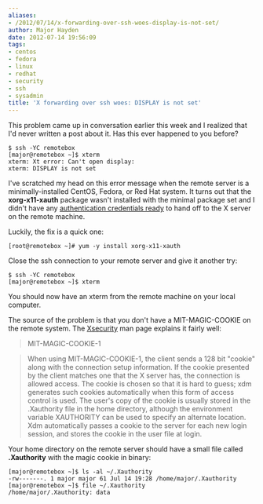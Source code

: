 ```yaml
---
aliases:
- /2012/07/14/x-forwarding-over-ssh-woes-display-is-not-set/
author: Major Hayden
date: 2012-07-14 19:56:09
tags:
- centos
- fedora
- linux
- redhat
- security
- ssh
- sysadmin
title: 'X forwarding over ssh woes: DISPLAY is not set'
---
```


This problem came up in conversation earlier this week and I realized that I'd never written a post about it. Has this ever happened to you before?

```
$ ssh -YC remotebox
[major@remotebox ~]$ xterm
xterm: Xt error: Can't open display:
xterm: DISPLAY is not set
```


I've scratched my head on this error message when the remote server is a minimally-installed CentOS, Fedora, or Red Hat system. It turns out that the **xorg-x11-xauth** package wasn't installed with the minimal package set and I didn't have any [authentication credentials ready][1] to hand off to the X server on the remote machine.

Luckily, the fix is a quick one:

```
[root@remotebox ~]# yum -y install xorg-x11-xauth
```


Close the ssh connection to your remote server and give it another try:

```
$ ssh -YC remotebox
[major@remotebox ~]$ xterm
```


You should now have an xterm from the remote machine on your local computer.

The source of the problem is that you don't have a MIT-MAGIC-COOKIE on the remote system. The [Xsecurity][2] man page explains it fairly well:

> MIT-MAGIC-COOKIE-1

> When using MIT-MAGIC-COOKIE-1, the client sends a 128 bit "cookie" along with the connection setup information. If the cookie presented by the client matches one that the X server has, the connection is allowed access. The cookie is chosen so that it is hard to guess; xdm generates such cookies automatically when this form of access control is used. The user's copy of the cookie is usually stored in the .Xauthority file in the home directory, although the environment variable XAUTHORITY can be used to specify an alternate location. Xdm automatically passes a cookie to the server for each new login session, and stores the cookie in the user file at login.

Your home directory on the remote server should have a small file called **.Xauthority** with the magic cookie in binary:

```
[major@remotebox ~]$ ls -al ~/.Xauthority
-rw-------. 1 major major 61 Jul 14 19:28 /home/major/.Xauthority
[major@remotebox ~]$ file ~/.Xauthority
/home/major/.Xauthority: data
```


 [1]: http://www.x.org/wiki/Development/Documentation/Security
 [2]: http://www.x.org/archive/X11R6.8.1/doc/Xsecurity.7.html